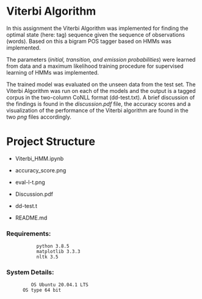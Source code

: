 # Viterbi Algorithm

In this assignment the Viterbi Algorithm was implemented for finding the optimal state (here: tag) sequence given the sequence of observations (words). Based on this a bigram POS tagger based on HMMs was implemented.

The parameters (*initial, transition, and emission probabilities*) were learned from data and a maximum 
likelihood training procedure for supervised learning of HMMs was implemented.

The trained model was evaluated on the unseen data from the test set. The Viterbi Algorithm was run on each of the models and the output is a tagged corpus in the two-column CoNLL format (dd-test.txt). A brief discussion of the findings is found in the *discussion.pdf* file, the accuracy scores and a visualization of the performance
of the Viterbi algorithm are found in the two *png* files accordingly.


# Project Structure

 - Viterbi_HMM.ipynb

 - accuracy_score.png

 - eval-l-t.png
 
 - Discussion.pdf
 
 - dd-test.t
 
 - README.md
 
 
### Requirements: 
               python 3.8.5
               matplotlib 3.3.3
               nltk 3.5
               
### System Details: 
        	 OS Ubuntu 20.04.1 LTS
 		  OS type 64 bit
